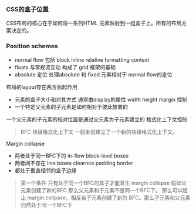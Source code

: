 ### CSS的盒子位置



CSS布局的核心在于如何将一系列HTML 元素映射到一组盒子上。所有的布局方案决定的。



### Position schemes

* normal flow 包括 block inline relative formatting context
* floats 与常规流互动 构成了 grid 框架的基础
* absolute 定位 处理absolute 和 fixed 元素相对于 normal flow的定位



布局的layout存在两方面起作用

* 元素的盒子大小和对其方式 通常由display的属性 width height margin 控制
* 一个特定父元素的子元素是如何相对于彼此放置的



一个父元素的子元素的相对位置是通过父元素为子元素建立的 格式化上下文控制

> BFC 块级格式化上下文 一般来说建立了一个新的块级格式化上下文。



Margin collapse 

* 两者处于同一BFC下的 in-flow block-level boxes
* 两者间不存在 line boxes clearnce padding border
* 都处于垂直相邻的盒子边缘



>第一个条件 只有处于同一个BFC的盒子才能发生 margin collapse 假如父元素创建了新的BFC  那么父元素和子元素不是同一个BFC下。 那么可以阻止 margin collpase。相反若子元素创建了新的 BFC。那么子元素和父元素仍然处于同一个BFC下 



















